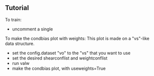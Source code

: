 Tutorial
--------





To train:
- uncomment a single 


To make the condbias plot with weights:
This plot is made on a "vs"-like data structure.

- set the config.dataset "vo" to the "vs" that you want to use
- set the desired shearconflist and weightconflist
- run valw
- make the condbias plot, with useweights=True



